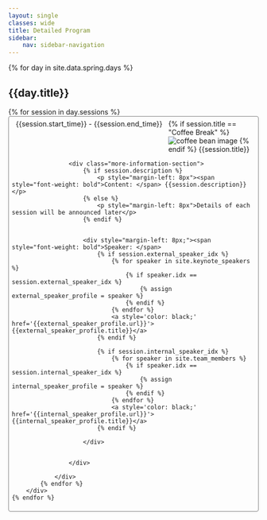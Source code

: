 ```yaml
---
layout: single
classes: wide
title: Detailed Program
sidebar:
    nav: sidebar-navigation
---
```



<div>
    {% for day in site.data.spring.days %}
        <div class="spring-school-day">
            <h2>{{day.title}}</h2>
            {% for session in day.sessions %}
                <div class="session-box" id="{{session.id}}" style="background-color: {{session.color}}; border-radius: 4px; padding: 6px; border: 1px solid gray;">
                    <div class="session-title" style="display: flex;">
                        <div style="flex-shrink: 0; margin-left: 8px;">{{session.start_time}} - {{session.end_time}}</div>
                        <div style="margin-left: 12px">
                            {% if session.title == "Coffee Break" %}
                                <img class="coffee-break" alt="coffee bean image" src="{{'/assets/img/coffee.png' | relative_url}}">
                            {% endif %}
                            {{session.title}}
                        </div>
                    </div>

                    <div class="more-information-section">
                        {% if session.description %}
                            <p style="margin-left: 8px"><span style="font-weight: bold">Content: </span> {{session.description}}</p>
                        {% else %}
                            <p style="margin-left: 8px">Details of each session will be announced later</p>
                        {% endif %}
                        

                        <div style="margin-left: 8px;"><span style="font-weight: bold">Speaker: </span>
                            {% if session.external_speaker_idx %}
                                {% for speaker in site.keynote_speakers %}
                                    {% if speaker.idx == session.external_speaker_idx %}
                                        {% assign external_speaker_profile = speaker %}
                                    {% endif %}
                                {% endfor %}
                                <a style='color: black;' href='{{external_speaker_profile.url}}'> {{external_speaker_profile.title}}</a>
                            {% endif %}

                            {% if session.internal_speaker_idx %}
                                {% for speaker in site.team_members %}
                                    {% if speaker.idx == session.internal_speaker_idx %}
                                        {% assign internal_speaker_profile = speaker %}
                                    {% endif %}
                                {% endfor %}
                                <a style='color: black;' href='{{internal_speaker_profile.url}}'> {{internal_speaker_profile.title}}</a>
                            {% endif %}

                        </div>


                    </div>

                </div>
            {% endfor %}
        </div>
    {% endfor %}
</div>
